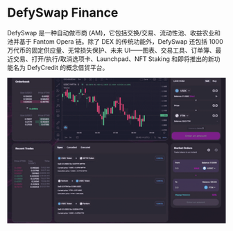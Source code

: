 # DefySwap Finance

<p>DefySwap 是一种自动做市商 (AM)，它包括交换/交易、流动性池、收益农业和池并基于 Fantom Opera 链。除了 DEX 的传统功能外，DefySwap 还包括 1000 万代币的固定供应量、无常损失保护、未来 UI——图表、交易工具、订单簿、最近交易、打开/执行/取消选项卡、Launchpad、NFT Staking 和即将推出的新功能名为 DefyCredit 的概念借贷平台。</p>

![defyswapfinance-dapp-defi-other-image1_e86a10cf7becff23530c044d98314518](defyswapfinance-dapp-defi-other-image1_e86a10cf7becff23530c044d98314518.png)

